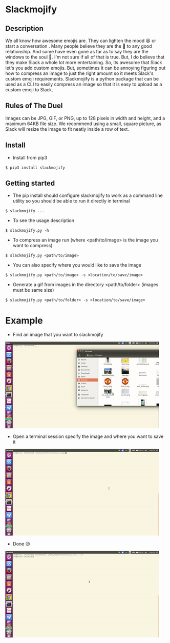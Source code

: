 # Slackmojify

## Description
We all know how awesome emojis are. They can lighten the mood :laughing: or start a conversation . Many people believe they are the :key: to any good relationship. And some have even gone as far as to say they are the windows to the soul :eyes:. I'm not sure if all of that is true. But, I do believe that they make Slack a whole lot more entertaining. So, its awesome that Slack let's you add custom emojis. But, sometimes it can be annoying figuring out how to compress an image to just the right amount so it meets Slack's custom emoji requirements. Slackmojify is a python package that can be used as a CLI to easily compress an image so that it is easy to upload as a custom emoji to Slack.

## Rules of The Duel
Images can be JPG, GIF, or PNG, up to 128 pixels in width and height, and a maximum 64KB file size. We recommend using a small, square picture, as Slack will resize the image to fit neatly inside a row of text.

## Install
* Install from pip3
```
$ pip3 install slackmojify
```

## Getting started
* The pip install should configure slackmojify to work as a command line utility so you should be able to run it directly in terminal
```
$ slackmojify ...
```
* To see the usage description
```
$ slackmojify.py -h
```
* To compress an image run (where <path/to/image> is the image you want to compress)
```
$ slackmojify.py <path/to/image>
```
* You can also specify where you would like to save the image
```
$ slackmojify.py <path/to/image> -s <location/to/save/image>
```
* Generate a gif from images in the directory <path/to/folder> (images must be same size)
```
$ slackmojify.py <path/to/folder> -s <location/to/save/image>
```

# Example
* Find an image that you want to slackmojify

![Picking](/assets/picking.gif)

* Open a terminal session specify the image and where you want to save it

![Running](/assets/run.gif)

* Done :wink:

![Done](/assets/done.gif)
